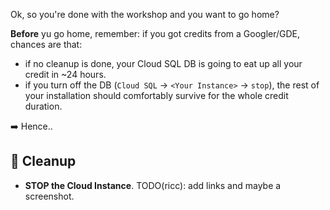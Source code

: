 Ok, so you're done with the workshop and you want to go home?

**Before** yu go home, remember: if you got credits from a Googler/GDE, chances are that:

* if no cleanup is done, your Cloud SQL DB is going to eat up all your credit in ~24 hours.
* if you turn off the DB (`Cloud SQL` -> `<Your Instance>` -> `stop`), the rest of your installation should comfortably survive for the whole credit duration.

➡️ Hence..

## 🧹 Cleanup

* **STOP the Cloud Instance**. TODO(ricc): add links and maybe a screenshot.
